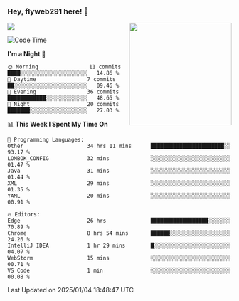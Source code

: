 ### Hey, flyweb291 here! 👋

![](https://metrics.lecoq.io/cherry291?template=classic&config.timezone=Asia%2FShanghai)
<img align='right' src="https://media.giphy.com/media/M9gbBd9nbDrOTu1Mqx/giphy.gif" width="230">
<!-- ![](https://github-readme-stats-ouuan.vercel.app/api?username=flyweb291&theme=dark&show_icons=true) -->

<!--START_SECTION:waka-->
![Code Time](http://img.shields.io/badge/Code%20Time-728%20hrs%2016%20mins-blue)

**I'm a Night 🦉** 

```text
🌞 Morning                11 commits          ████░░░░░░░░░░░░░░░░░░░░░   14.86 % 
🌆 Daytime                7 commits           ██░░░░░░░░░░░░░░░░░░░░░░░   09.46 % 
🌃 Evening                36 commits          ████████████░░░░░░░░░░░░░   48.65 % 
🌙 Night                  20 commits          ███████░░░░░░░░░░░░░░░░░░   27.03 % 
```


📊 **This Week I Spent My Time On** 

```text
💬 Programming Languages: 
Other                    34 hrs 11 mins      ███████████████████████░░   93.17 % 
LOMBOK_CONFIG            32 mins             ░░░░░░░░░░░░░░░░░░░░░░░░░   01.47 % 
Java                     31 mins             ░░░░░░░░░░░░░░░░░░░░░░░░░   01.44 % 
XML                      29 mins             ░░░░░░░░░░░░░░░░░░░░░░░░░   01.35 % 
YAML                     20 mins             ░░░░░░░░░░░░░░░░░░░░░░░░░   00.91 % 

🔥 Editors: 
Edge                     26 hrs              ██████████████████░░░░░░░   70.89 % 
Chrome                   8 hrs 54 mins       ██████░░░░░░░░░░░░░░░░░░░   24.26 % 
IntelliJ IDEA            1 hr 29 mins        █░░░░░░░░░░░░░░░░░░░░░░░░   04.07 % 
WebStorm                 15 mins             ░░░░░░░░░░░░░░░░░░░░░░░░░   00.71 % 
VS Code                  1 min               ░░░░░░░░░░░░░░░░░░░░░░░░░   00.08 % 
```


 Last Updated on 2025/01/04 18:48:47 UTC
<!--END_SECTION:waka-->

<!--
**flyweb291/数字游牧人** is a ✨ _special_ ✨ repository because its `README.md` (this file) appears on your GitHub profile.

Here are some ideas to get you started:

- 🔭 I’m currently working on ...
- 🌱 I’m currently learning ...
- 👯 I’m looking to collaborate on ...
- 🤔 I’m looking for help with ...
- 💬 Ask me about ...
- 📫 How to reach me: ...
- 😄 Pronouns: ...
- ⚡ Fun fact: ...
-->
